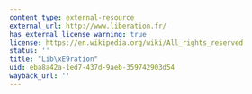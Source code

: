 ```yaml
---
content_type: external-resource
external_url: http://www.liberation.fr/
has_external_license_warning: true
license: https://en.wikipedia.org/wiki/All_rights_reserved
status: ''
title: "Lib\xE9ration"
uid: eba8a42a-1ed7-437d-9aeb-359742903d54
wayback_url: ''
---
```

